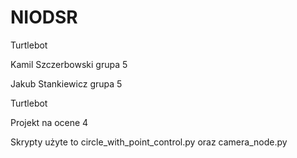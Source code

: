 # NIODSR
Turtlebot

Kamil Szczerbowski grupa 5

Jakub Stankiewicz grupa 5

Turtlebot

Projekt na ocene 4

Skrypty użyte to circle_with_point_control.py oraz camera_node.py
